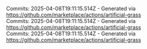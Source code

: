 Commits: 2025-04-08T19:11:15.514Z - Generated via https://github.com/marketplace/actions/artificial-grass
<br>
Commits: 2025-04-08T19:11:15.514Z - Generated via https://github.com/marketplace/actions/artificial-grass
<br>
Commits: 2025-04-08T19:11:15.514Z - Generated via https://github.com/marketplace/actions/artificial-grass
<br>
